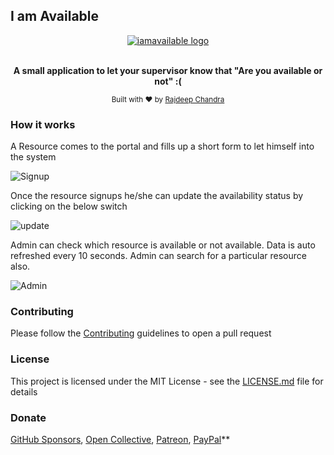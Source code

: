 ## I am Available


<div align="center">
  <a href="#"><img src="https://github.com/Rajdeepc/iam-available/blob/master/github/logo.png?raw=true" alt="iamavailable logo"></a>
  <br>
  <br>
  <p>
    <b>A small application to let your supervisor know that "Are you available or not" :(
</b>
  </p>
  <p>
    <sub>Built with ❤︎ by
      <a href="https://github.com/Rajdeepc">Rajdeep Chandra</a> 
    </sub>
  </p>
</div>

### How it works

A Resource comes to the portal and fills up a short form to let himself into the system

![Signup]("./github/signup")


Once the resource signups he/she can update the availability status by clicking on the below switch

![update]("./github/switch")


Admin can check which resource is available or not available. Data is auto refreshed every 10 seconds.
Admin can search for a particular resource also.

![Admin]("./github/admin")



### Contributing

Please follow the [Contributing](./github/CONTRIBUTING.md) guidelines to open a pull request


### License

This project is licensed under the MIT License - see the [LICENSE.md](./github/LICENSE.md) file for details

### Donate

 [GitHub Sponsors](https://github.com/sponsors/Rajdeepc), [Open Collective](https://opencollective.com/rajdeep-chandra), [Patreon](https://www.patreon.com/chandraraj), [PayPal](https://www.paypal.me/RajdeepC)**
